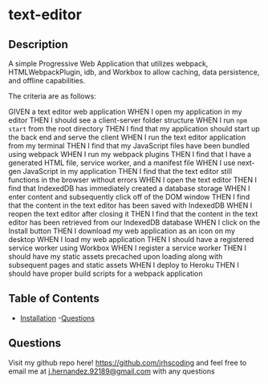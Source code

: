 # text-editor

  ## Description 
  A simple Progressive Web Application that utilizes webpack, HTMLWebpackPlugin, idb, and Workbox to allow caching, data persistence, and offline capabilities.

  The criteria are as follows:

  GIVEN a text editor web application
  WHEN I open my application in my editor
  THEN I should see a client-server folder structure
  WHEN I run `npm start` from the root directory
  THEN I find that my application should start up the back end and serve the client
  WHEN I run the text editor application from my terminal
  THEN I find that my JavaScript files have been bundled using webpack
  WHEN I run my webpack plugins
  THEN I find that I have a generated HTML file, service worker, and a manifest file
  WHEN I use next-gen JavaScript in my application
  THEN I find that the text editor still functions in the browser without errors
  WHEN I open the text editor
  THEN I find that IndexedDB has immediately created a database storage
  WHEN I enter content and subsequently click off of the DOM window
  THEN I find that the content in the text editor has been saved with IndexedDB
  WHEN I reopen the text editor after closing it
  THEN I find that the content in the text editor has been retrieved from our IndexedDB database
  WHEN I click on the Install button
  THEN I download my web application as an icon on my desktop
  WHEN I load my web application
  THEN I should have a registered service worker using Workbox
  WHEN I register a service worker
  THEN I should have my static assets precached upon loading along with subsequent pages and static assets
  WHEN I deploy to Heroku
  THEN I should have proper build scripts for a webpack application

  ## Table of Contents
  - [Installation](#installation)
  -[Questions](#questions)

  ## Questions
  Visit my github repo here!
  https://github.com/jrhscoding
  and feel free to email me at j.hernandez.92189@gmail.com with any questions